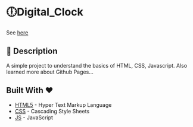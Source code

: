 # 🕕Digital_Clock

   See [here](https://harikrishnan6336.github.io/Digital_Clock/)

## 📘 Description

A simple project to understand the basics of HTML, CSS, Javascript. Also learned more about Github Pages...

## Built With ❤️ 

* [HTML5](https://www.w3schools.com/html/) - Hyper Text Markup Language
* [CSS](https://www.w3schools.com/css/) - Cascading Style Sheets
* [JS](https://www.w3schools.com/js/) - JavaScript

